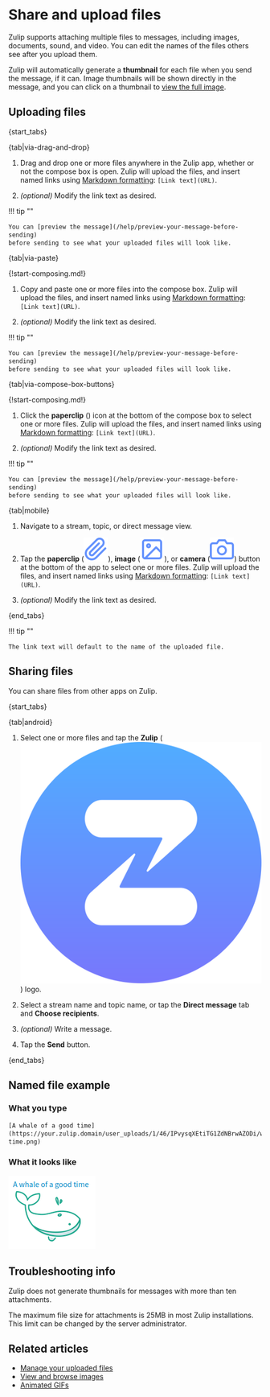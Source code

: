 # Share and upload files

Zulip supports attaching multiple files to messages, including images,
documents, sound, and video. You can edit the names of the files others see
after you upload them.

Zulip will automatically generate a **thumbnail** for each file when you send
the message, if it can. Image thumbnails will be shown directly in the message,
and you can click on a thumbnail to [view the full image](/help/view-and-browse-images).

## Uploading files

{start_tabs}

{tab|via-drag-and-drop}

1. Drag and drop one or more files anywhere in the Zulip app,
   whether or not the compose box is open.
   Zulip will upload the files, and insert named links using
   [Markdown formatting](/help/format-your-message-using-markdown#links):
   `[Link text](URL)`.

1. _(optional)_ Modify the link text as desired.

!!! tip ""

    You can [preview the message](/help/preview-your-message-before-sending)
    before sending to see what your uploaded files will look like.

{tab|via-paste}

{!start-composing.md!}

1. Copy and paste one or more files into the compose box.
   Zulip will upload the files, and insert named links using
   [Markdown formatting](/help/format-your-message-using-markdown#links):
   `[Link text](URL)`.

1. _(optional)_ Modify the link text as desired.

!!! tip ""

    You can [preview the message](/help/preview-your-message-before-sending)
    before sending to see what your uploaded files will look like.

{tab|via-compose-box-buttons}

{!start-composing.md!}

1. Click the **paperclip** (<i class="fa fa-paperclip"></i>) icon at
   the bottom of the compose box to select one or more files. Zulip will upload
   the files, and insert named links using
   [Markdown formatting](/help/format-your-message-using-markdown#links):
   `[Link text](URL)`.

1. _(optional)_ Modify the link text as desired.

!!! tip ""

    You can [preview the message](/help/preview-your-message-before-sending)
    before sending to see what your uploaded files will look like.

{tab|mobile}

1. Navigate to a stream, topic, or direct message view.

1. Tap the
   **paperclip** (<img src="/static/images/help/mobile-paperclip-icon.svg" alt="paperclip" class="mobile-icon"/>),
   **image** (<img src="/static/images/help/mobile-image-icon.svg" alt="image" class="mobile-icon"/>),
   or **camera** (<img src="/static/images/help/mobile-camera-icon.svg" alt="camera" class="mobile-icon"/>)
   button at the bottom of the app to select one or more files. Zulip will
   upload the files, and insert named links using
   [Markdown formatting](/help/format-your-message-using-markdown#links):
   `[Link text](URL)`.

1. _(optional)_ Modify the link text as desired.

{end_tabs}

!!! tip ""

    The link text will default to the name of the uploaded file.

## Sharing files

You can share files from other apps on Zulip.

{start_tabs}

{tab|android}

1. Select one or more files and tap the **Zulip**
   (<img src="/static/images/logo/zulip-icon-circle.svg" alt="logo" class="mobile-icon"/>)
   logo.

1. Select a stream name and topic name, or tap the
   **Direct message** tab and **Choose recipients**.

1. _(optional)_ Write a message.

1. Tap the **Send** button.

{end_tabs}

## Named file example

### What you type

```
[A whale of a good time](https://your.zulip.domain/user_uploads/1/46/IPvysqXEtiTG1ZdNBrwAZODi/whale-time.png)
```

### What it looks like

![Markdown image](/static/images/help/markdown-image.png)

## Troubleshooting info

Zulip does not generate thumbnails for messages with more than ten
attachments.

The maximum file size for attachments is 25MB in most Zulip installations.
This limit can be changed by the server administrator.

## Related articles

* [Manage your uploaded files](/help/manage-your-uploaded-files)
* [View and browse images](/help/view-and-browse-images)
* [Animated GIFs](/help/animated-gifs-from-giphy)
